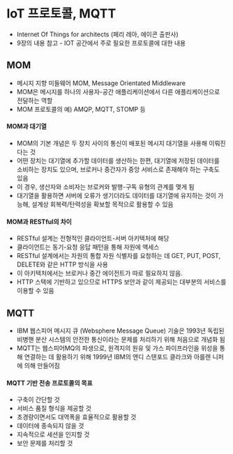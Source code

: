 # IoT 프로토콜, MQTT
- Internet Of Things for architects (페리 레아, 에이콘 출판사)
- 9장의 내용 참고 - IOT 공간에서 주로 필요한 프로토콜에 대한 내용

## MOM 
- 메시지 지향 미들웨어 MOM, Message Orientated Middleware
- MOM은 메시지를 하나의 사용자-공간 애플리케이션에서 다른 애플리케이션으로 전달하는 역할
- MOM 프로토콜의 예) AMQP, MQTT, STOMP 등

#### MOM과 대기열
- MOM의 기본 개념은 두 장치 사이의 통신이 배포된 메시지 대기열을 사용해 이뤄진다는 것
- 어떤 장치는 대기열에 추가할 데이터를 생산하는 한편, 대기열에 저장된 데이터를 소비하는 장치도 있으며, 브로커나 중간자가 중앙 서비스로 존재해야 하는 구축도 있음
- 이 경우, 생산자와 소비자는 브로커와 발행-구독 유형의 관계를 맺게 됨
- 대기열을 활용하면 서버에 오류가 생기더라도 데이터를 대기열에 유지하는 것이 가능해, 설계상 회복력/탄력성을 확보할 목적으로 활용할 수 있음

#### MOM과 RESTful의 차이
- RESTful 설계는 전형적인 클라이언트-서버 아키텍처에 해당
- 클라이언트는 동기-요청 응답 패턴을 통해 자원에 액세스
- RESTful 설계에서는 자원의 통합 자원 식별자를 요청하는 데 GET, PUT, POST, DELETE와 같은 HTTP 방식을 사용
- 이 아키텍처에서는 브로커나 중간 에이전트가 따로 필요하지 않음.
- HTTP 스택에 기반하고 있으므로 HTTPS 보안과 같이 제공되는 대부분의 서비스를 이용할 수 있음


## MQTT
- IBM 웹스피어 메시지 큐 (Websphere Message Queue) 기술은 1993년 독립된 비병핸 분산 시스템의 안전한 통신이라는 문제를 처리하기 위해 처음으로 개념화 됨
- MQTT는 웹스피어MQ의 파생으로, 원격지의 원유 및 가스 파이프라인을 위성을 통해 연결하는 데 활용하기 위해 1999년 IBM의 앤디 스탠포드 클라크와 아를렌 니퍼에 의해 만들어짐

#### MQTT 기반 전송 프로토콜의 목표
- 구축이 간단할 것
- 서비스 품질 형식을 제공할 것
- 초경량이면서도 대역폭을 효율적으로 활용할 것
- 데이터에 종속되지 않을 것
- 지속적으로 세션을 인지할 것
- 보안 문제를 처리할 것
